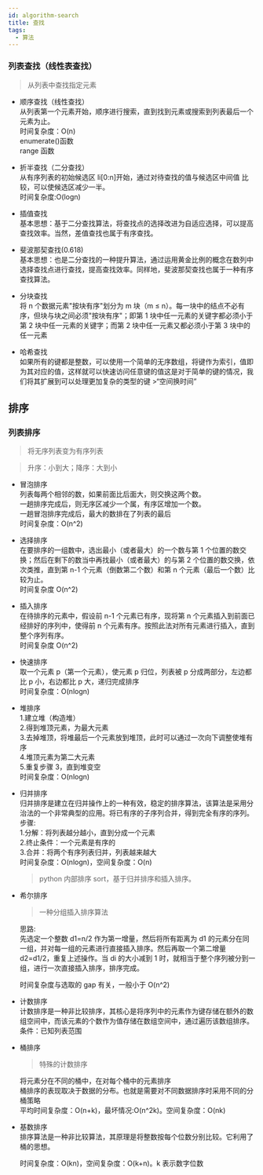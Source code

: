 ```yaml
---
id: algorithm-search
title: 查找
tags:
  - 算法
---
```


### 列表查找（线性表查找）

> 从列表中查找指定元素

- 顺序查找（线性查找）  
  从列表第一个元素开始，顺序进行搜索，直到找到元素或搜索到列表最后一个元素为止。  
  时间复杂度：O(n)  
  enumerate()函数  
  range 函数
- 折半查找（二分查找）  
  从有序列表的初始候选区 li[0:n]开始，通过对待查找的值与候选区中间值 比较，可以使候选区减少一半。  
  时间复杂度:O(logn)

- 插值查找  
  基本思想：基于二分查找算法，将查找点的选择改进为自适应选择，可以提高查找效率。当然，差值查找也属于有序查找。

- 斐波那契查找(0.618)  
  基本思想：也是二分查找的一种提升算法，通过运用黄金比例的概念在数列中选择查找点进行查找，提高查找效率。同样地，斐波那契查找也属于一种有序查找算法。
- 分块查找  
  将 n 个数据元素"按块有序"划分为 m 块（m ≤ n）。每一块中的结点不必有序，但块与块之间必须"按块有序"；即第 1 块中任一元素的关键字都必须小于第 2 块中任一元素的关键字；而第 2 块中任一元素又都必须小于第 3 块中的任一元素
- 哈希查找  
  如果所有的键都是整数，可以使用一个简单的无序数组，将键作为索引，值即为其对应的值，这样就可以快速访问任意键的值这是对于简单的键的情况，我们将其扩展到可以处理更加复杂的类型的键 >“空间换时间”

## 排序

### 列表排序

> 将无序列表变为有序列表

> 升序：小到大；降序：大到小

- 冒泡排序  
  列表每两个相邻的数，如果前面比后面大，则交换这两个数。  
  一趟排序完成后，则无序区减少一个属，有序区增加一个数。  
  一趟冒泡排序完成后，最大的数排在了列表的最后  
  时间复杂度：O(n^2)

- 选择排序  
  在要排序的一组数中，选出最小（或者最大）的一个数与第 1 个位置的数交换；然后在剩下的数当中再找最小（或者最大）的与第 2 个位置的数交换，依次类推，直到第 n-1 个元素（倒数第二个数）和第 n 个元素（最后一个数）比较为止。  
  时间复杂度 O(n^2)

- 插入排序  
  在待排序的元素中，假设前 n-1 个元素已有序，现将第 n 个元素插入到前面已经排好的序列中，使得前 n 个元素有序。按照此法对所有元素进行插入，直到整个序列有序。  
  时间复杂度 O(n^2)

- 快速排序  
  取一个元素 p（第一个元素），使元素 p 归位，列表被 p 分成两部分，左边都比 p 小，右边都比 p 大，递归完成排序  
  时间复杂度：O(nlogn)

- 堆排序  
  1.建立堆（构造堆）  
  2.得到堆顶元素，为最大元素  
  3.去掉堆顶，将堆最后一个元素放到堆顶，此时可以通过一次向下调整使堆有序  
  4.堆顶元素为第二大元素  
  5.重复步骤 3，直到堆变空  
  时间复杂度：O(nlogn)

- 归并排序  
  归并排序是建立在归并操作上的一种有效，稳定的排序算法，该算法是采用分治法的一个非常典型的应用。将已有序的子序列合并，得到完全有序的序列。  
  步骤:  
  1.分解：将列表越分越小，直到分成一个元素  
  2.终止条件：一个元素是有序的  
  3.合并：将两个有序列表归并，列表越来越大  
  时间复杂度：O(nlogn)，空间复杂度：O(n)

  > python 内部排序 sort，基于归并排序和插入排序。

- 希尔排序

  > 一种分组插入排序算法

  思路:  
   先选定一个整数 d1=n/2 作为第一增量，然后将所有距离为 d1 的元素分在同一组，并对每一组的元素进行直接插入排序。然后再取一个第二增量 d2=d1/2，重复上述操作。当 di 的大小减到 1 时，就相当于整个序列被分到一组，进行一次直接插入排序，排序完成。

  时间复杂度与选取的 gap 有关，一般小于 O(n^2)

- 计数排序  
   计数排序是一种非比较排序，其核心是将序列中的元素作为键存储在额外的数组空间中，而该元素的个数作为值存储在数组空间中，通过遍历该数组排序。  
   条件：已知列表范围

- 桶排序

  > 特殊的计数排序

  将元素分在不同的桶中，在对每个桶中的元素排序  
   桶排序的表现取决于数据的分布。也就是需要对不同数据排序时采用不同的分桶策略  
   平均时间复杂度：O(n+k)，最坏情况:O(n^2k)。空间复杂度：O(nk)

- 基数排序  
   排序算法是一种非比较算法，其原理是将整数按每个位数分别比较。它利用了桶的思想。

  时间复杂度：O(kn)，空间复杂度：O(k+n)。k 表示数字位数
